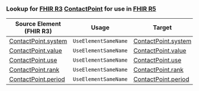 ### Lookup for [FHIR R3](https://hl7.org/fhir/STU3/) [ContactPoint](https://hl7.org/fhir/STU3/ContactPoint.html) for use in [FHIR R5](https://hl7.org/fhir/R5/)

| Source Element (FHIR R3) | Usage | Target |
| -------------- | ----- | ------ |
| [ContactPoint.system](https://hl7.org/fhir/STU3/ContactPoint.html#resource) | `UseElementSameName` | [ContactPoint.system](https://hl7.org/fhir/R5/ContactPoint.html#resource) |
| [ContactPoint.value](https://hl7.org/fhir/STU3/ContactPoint.html#resource) | `UseElementSameName` | [ContactPoint.value](https://hl7.org/fhir/R5/ContactPoint.html#resource) |
| [ContactPoint.use](https://hl7.org/fhir/STU3/ContactPoint.html#resource) | `UseElementSameName` | [ContactPoint.use](https://hl7.org/fhir/R5/ContactPoint.html#resource) |
| [ContactPoint.rank](https://hl7.org/fhir/STU3/ContactPoint.html#resource) | `UseElementSameName` | [ContactPoint.rank](https://hl7.org/fhir/R5/ContactPoint.html#resource) |
| [ContactPoint.period](https://hl7.org/fhir/STU3/ContactPoint.html#resource) | `UseElementSameName` | [ContactPoint.period](https://hl7.org/fhir/R5/ContactPoint.html#resource) |
